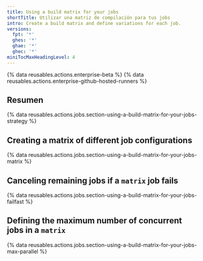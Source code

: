 ```yaml
---
title: Using a build matrix for your jobs
shortTitle: Utilizar una matriz de compilación para tus jobs
intro: Create a build matrix and define variations for each job.
versions:
  fpt: '*'
  ghes: '*'
  ghae: '*'
  ghec: '*'
miniTocMaxHeadingLevel: 4
---
```


{% data reusables.actions.enterprise-beta %}
{% data reusables.actions.enterprise-github-hosted-runners %}

## Resumen

{% data reusables.actions.jobs.section-using-a-build-matrix-for-your-jobs-strategy %}

## Creating a matrix of different job configurations

{% data reusables.actions.jobs.section-using-a-build-matrix-for-your-jobs-matrix %}

## Canceling remaining jobs if a `matrix` job fails

{% data reusables.actions.jobs.section-using-a-build-matrix-for-your-jobs-failfast %}

## Defining the maximum number of concurrent jobs in a `matrix`

{% data reusables.actions.jobs.section-using-a-build-matrix-for-your-jobs-max-parallel %}
